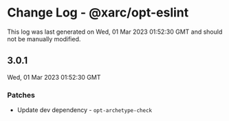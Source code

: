 # Change Log - @xarc/opt-eslint

This log was last generated on Wed, 01 Mar 2023 01:52:30 GMT and should not be manually modified.

## 3.0.1
Wed, 01 Mar 2023 01:52:30 GMT

### Patches

- Update dev dependency - `opt-archetype-check`

